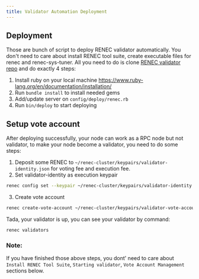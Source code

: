 ```yaml
---
title: Validator Automation Deployment
---
```


## Deployment
Those are bunch of script to deploy RENEC validator automatically. You don't need to care about install RENEC tool suite, create executable files for renec and renec-sys-tuner. All you need to do is clone [RENEC validator repo](https://github.com/renec-chain/renec-validator) and do exactly 4 steps:
1. Install ruby on your local machine https://www.ruby-lang.org/en/documentation/installation/
2. Run `bundle install` to install needed gems
3. Add/update server on `config/deploy/renec.rb`
4. Run `bin/deploy` to start deploying

## Setup vote account
After deploying successfully, your node can work as a RPC node but not validator, to make your node become a validator, you need to do some steps:
1. Deposit some RENEC to `~/renec-cluster/keypairs/validator-identity.json` for voting fee and execution fee.
2. Set validator-identity as execution keypair
```bash
renec config set --keypair ~/renec-cluster/keypairs/validator-identity.json
```
3. Create vote account
```bash
renec create-vote-account ~/renec-cluster/keypairs/validator-vote-account.json ~/renec-cluster/keypairs/validator-identity.json ~/renec-cluster/keypairs/validator-withdrawer.json
```

Tada, your validator is up, you can see your validator by command:
```bash
renec validators
```

### Note: 
If you have finished those above steps, you dont' need to care about `Install RENEC Tool Suite`, `Starting validator`, `Vote Account Management` sections below.
